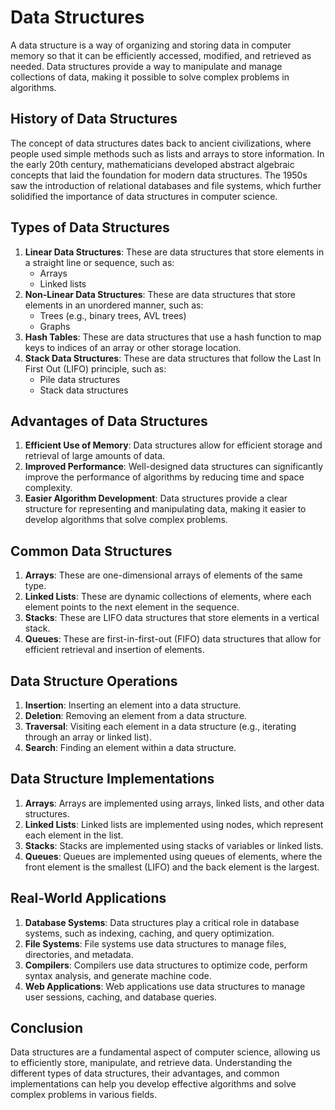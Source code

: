 **Data Structures**
======================

A data structure is a way of organizing and storing data in computer memory so that it can be efficiently accessed, modified, and retrieved as needed. Data structures provide a way to manipulate and manage collections of data, making it possible to solve complex problems in algorithms.

**History of Data Structures**
---------------------------

The concept of data structures dates back to ancient civilizations, where people used simple methods such as lists and arrays to store information. In the early 20th century, mathematicians developed abstract algebraic concepts that laid the foundation for modern data structures. The 1950s saw the introduction of relational databases and file systems, which further solidified the importance of data structures in computer science.

**Types of Data Structures**
---------------------------

1. **Linear Data Structures**: These are data structures that store elements in a straight line or sequence, such as:
	* Arrays
	* Linked lists
2. **Non-Linear Data Structures**: These are data structures that store elements in an unordered manner, such as:
	* Trees (e.g., binary trees, AVL trees)
	* Graphs
3. **Hash Tables**: These are data structures that use a hash function to map keys to indices of an array or other storage location.
4. **Stack Data Structures**: These are data structures that follow the Last In First Out (LIFO) principle, such as:
	* Pile data structures
	* Stack data structures

**Advantages of Data Structures**
----------------------------------

1. **Efficient Use of Memory**: Data structures allow for efficient storage and retrieval of large amounts of data.
2. **Improved Performance**: Well-designed data structures can significantly improve the performance of algorithms by reducing time and space complexity.
3. **Easier Algorithm Development**: Data structures provide a clear structure for representing and manipulating data, making it easier to develop algorithms that solve complex problems.

**Common Data Structures**
---------------------------

1. **Arrays**: These are one-dimensional arrays of elements of the same type.
2. **Linked Lists**: These are dynamic collections of elements, where each element points to the next element in the sequence.
3. **Stacks**: These are LIFO data structures that store elements in a vertical stack.
4. **Queues**: These are first-in-first-out (FIFO) data structures that allow for efficient retrieval and insertion of elements.

**Data Structure Operations**
---------------------------

1. **Insertion**: Inserting an element into a data structure.
2. **Deletion**: Removing an element from a data structure.
3. **Traversal**: Visiting each element in a data structure (e.g., iterating through an array or linked list).
4. **Search**: Finding an element within a data structure.

**Data Structure Implementations**
-----------------------------------

1. **Arrays**: Arrays are implemented using arrays, linked lists, and other data structures.
2. **Linked Lists**: Linked lists are implemented using nodes, which represent each element in the list.
3. **Stacks**: Stacks are implemented using stacks of variables or linked lists.
4. **Queues**: Queues are implemented using queues of elements, where the front element is the smallest (LIFO) and the back element is the largest.

**Real-World Applications**
---------------------------

1. **Database Systems**: Data structures play a critical role in database systems, such as indexing, caching, and query optimization.
2. **File Systems**: File systems use data structures to manage files, directories, and metadata.
3. **Compilers**: Compilers use data structures to optimize code, perform syntax analysis, and generate machine code.
4. **Web Applications**: Web applications use data structures to manage user sessions, caching, and database queries.

**Conclusion**
----------

Data structures are a fundamental aspect of computer science, allowing us to efficiently store, manipulate, and retrieve data. Understanding the different types of data structures, their advantages, and common implementations can help you develop effective algorithms and solve complex problems in various fields.